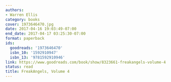```yaml
---
authors:
- Warren Ellis
category: books
cover: 1973646470.jpg
date: 2017-04-16 19:03:49-07:00
end_date: 2017-04-17 03:25:30-07:00
format: paperback
ids:
  goodreads: '1973646470'
  isbn_10: '1592910947'
  isbn_13: '9781592910946'
link: https://www.goodreads.com/book/show/8323661-freakangels-volume-4
status: read
title: FreakAngels, Volume 4
---
```

